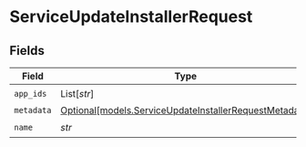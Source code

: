 # ServiceUpdateInstallerRequest


## Fields

| Field                                                                                                        | Type                                                                                                         | Required                                                                                                     | Description                                                                                                  |
| ------------------------------------------------------------------------------------------------------------ | ------------------------------------------------------------------------------------------------------------ | ------------------------------------------------------------------------------------------------------------ | ------------------------------------------------------------------------------------------------------------ |
| `app_ids`                                                                                                    | List[*str*]                                                                                                  | :heavy_check_mark:                                                                                           | N/A                                                                                                          |
| `metadata`                                                                                                   | [Optional[models.ServiceUpdateInstallerRequestMetadata]](../models/serviceupdateinstallerrequestmetadata.md) | :heavy_minus_sign:                                                                                           | N/A                                                                                                          |
| `name`                                                                                                       | *str*                                                                                                        | :heavy_check_mark:                                                                                           | N/A                                                                                                          |